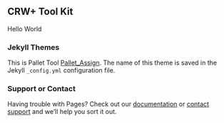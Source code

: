## CRW+ Tool Kit

Hello World


### Jekyll Themes

This is Pallet Tool [Pallet_Assign](https://github.com/Lordbread/Lordbread.github.io/raw/147e5b98648ad834e6e0014a21660cfd63dbb6f2/RSO%20Scanning.xlsm). The name of this theme is saved in the Jekyll `_config.yml` configuration file.

### Support or Contact

Having trouble with Pages? Check out our [documentation](https://help.github.com/categories/github-pages-basics/) or [contact support](https://github.com/contact) and we’ll help you sort it out.

